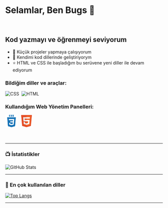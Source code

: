 # Selamlar, Ben Bugs 👋 


<img src="https://komarev.com/ghpvc/?username=bugskekw&style=flat-square&color=blue" alt=""/>

## Kod yazmayı ve öğrenmeyi seviyorum

- 🔭 Küçük projeler yapmaya çalışıyorum
- 🤩 Kendimi kod dillerinde geliştiriyorym
- ⭐ HTML ve CSS ile başladığım bu serüvene yeni diller ile devam ediyorum

### Bildiğim diller ve araçlar:

<div>
  <img src="https://github.com/bugskekw/img/blob/main/cpanel.jpg?raw=true"  title="CSS3" alt="CSS" width="40" height="40"/>&nbsp;
  <img src="https://github.com/bugskekw/img/blob/main/plesk.jpg?raw=true" title="HTML5" alt="HTML" width="40" height="40"/>&nbsp;
</div>

### Kullandığım Web Yönetim Panelleri:

<div>
  <img src="https://github.com/devicons/devicon/blob/master/icons/css3/css3-plain-wordmark.svg"  title="CSS3" alt="CSS" width="40" height="40"/>&nbsp;
  <img src="https://github.com/devicons/devicon/blob/master/icons/html5/html5-original.svg" title="HTML5" alt="HTML" width="40" height="40"/>&nbsp;
</div>

<br />
<br />

---

### 📺 İstatistikler

![GitHub Stats](https://github-readme-stats.vercel.app/api?username=bugskekw&theme=dark)


---

### 📕 En çok kullanılan diller

[![Top Langs](https://github-readme-stats.vercel.app/api/top-langs/?username=bugskekw&layout=compact&theme=dark)](https://github.com/bugskekw/github-readme-stats)

---
